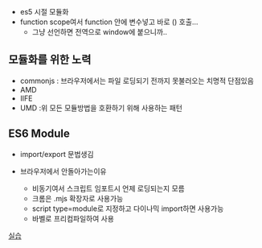 - es5 시절 모듈화
- function scope여서 function 안에 변수넣고 바로 () 호출... 
    - 그냥 선언하면 전역으로 window에 붙으니까..

## 모듈화를 위한 노력
- commonjs : 브라우저에서는 파일 로딩되기 전까지 못불러오는 치명적 단점있음
- AMD
- IIFE
- UMD :위 모든 모듈방법을 호환하기 위해 사용하는 패턴

## ES6 Module
- import/export 문법생김

- 브라우저에서 안돌아가는이유
    - 비동기여서 스크립트 임포트시 언제 로딩되는지 모름
    - 크롬은 .mjs 확장자로 사용가능
    - script type=module로 지정하고 다이나믹 import하면 사용가능
    - 바벨로 프리컴파일하여 사용


[실습](https://codesandbox.io/s/yp98kk671v)